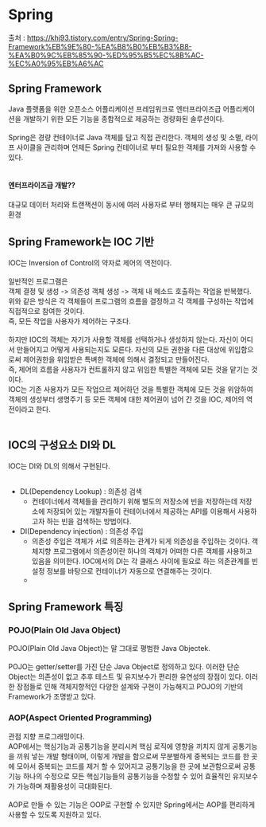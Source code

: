 # Spring

출처 : https://khj93.tistory.com/entry/Spring-Spring-Framework%EB%9E%80-%EA%B8%B0%EB%B3%B8-%EA%B0%9C%EB%85%90-%ED%95%B5%EC%8B%AC-%EC%A0%95%EB%A6%AC

## Spring Framework
Java 플랫폼을 위한 오픈소스 어플리케이션 프레임워크로 엔터프라이즈급 어플리케이션을 개발하기 위한 모든 기능을 종합적으로 제공하는 경량화된 솔루션이다.
<br/>
<br/>
Spring은 경량 컨테이너로 Java 객체를 담고 직접 관리한다. 객체의 생성 및 소멸, 라이프 사이클을 관리하며 언제든 Spring 컨테이너로 부터 필요한 객체를 가져와 사용할 수 있다.
<br/>
<br/>

#### 엔터프라이즈급 개발??
대규모 데이터 처리와 트랜잭션이 동시에 여러 사용자로 부터 행해지는 매우 큰 규모의 환경

## Spring Framework는 IOC 기반
IOC는 Inversion of Control의 약자로 제어의 역전이다.
<br/>
<br/>
일반적인 프로그램은
<br/>
객체 결정 및 생성 -> 의존성 객체 생성 -> 객체 내 메소드 호출하는 작업을 반복했다.
<br/>
위와 같은 방식은 각 객체들이 프로그램의 흐름을 결정하고 각 객체를 구성하는 작업에 직접적으로 참여한 것이다.
<br/>
즉, 모든 작업을 사용자가 제어하는 구조다.
<br/>
<br/>
하지만 IOC의 객체는 자기가 사용할 객체를 선택하거나 생성하지 않는다. 자신이 어디서 만들어지고 어떻게 사용되는지도 모른다. 자신의 모든 권한을 다른 대상에 위입함으로써 제어권한을 위임받은 특벼한 객체에 의해서 결정되고 만들어진다.
<br/>
즉, 제어의 흐름을 사용자가 컨트롤하지 않고 위임한 특별한 객체에 모든 것을 맡기는 것이다.
<br/>
IOC는 기존 사용자가 모든 작업으르 제어하던 것을 특별한 객체에 모든 것을 위암하여 객체의 생성부터 생명주기 등 모든 객체에 대한 제어권이 넘어 간 것을 IOC, 제어의 역전이라고 한다.
<br/>
<br/>

## IOC의 구성요소 DI와 DL
IOC는 DI와 DL의 의해서 구현된다.
<br/>
<br/>

- DL(Dependency Lookup) : 의존성 검색
  - 컨테이너에서 객체들을 관리하기 위해 별도의 저장소에 빈을 저장하는데 저장소에 저장되어 있는 개발자들이 컨테이너에서 제공하는 API를 이용해서 사용하고자 하는 빈을 검색하는 방법이다.
- DI(Dependency injection) : 의존성 주입
  - 의존성 주입은 객체가 서로 의존하는 관계가 되게 의존성을 주입하는 것이다. 객체지향 프로그램에서 의존성이란 하나의 객체가 어떠한 다른 객체를 사용하고 있음을 의미한다. IOC에서의 DI는 각 클래스 사이에 필요로 하는 의존관계를 빈 설정 정보를 바탕으로 컨테이너가 자동으로 연결해주는 것이다.
    <br/>
  - <br/>

## Spring Framework 특징
### POJO(Plain Old Java Object)
POJO(Plain Old Java Object)는 말 그대로 평범한 Java Objectek.
<br/>
<br/>
POJO는 getter/setter를 가진 단순 Java Object로 정의하고 있다. 이러한 단순 Object는 의존성이 없고 추후 테스트 및 유지보수가 편리한 유연성의 장점이 있다. 이러한 장점들로 인해 객체지향적인 다양한 설계와 구현이 가능해지고 POJO의 기반의 Framework가 조명받고 있다.

### AOP(Aspect Oriented Programming)
관점 지향 프로그래밍이다.
<br/>
AOP에서는 핵심기능과 공통기능을 분리시켜 핵심 로직에 영향을 끼치지 않게 공통기능을 끼워 넣는 개발 형태이며, 이렇게 개발을 함으로써 무분별하게 중복되는 코드를 한 곳에 모아서 중복되는 코드를 제거 할 수 있어지고 공통기능을 한 곳에 보관함으로써 공통 기능 하나의 수정으로 모든 핵심기능들의 공통기능을 수정할 수 있어 효율적인 유지보수가 가능하며 재활용성이 극대화된다.
<br/>
<br/>
AOP로 만들 수 있는 기능은 OOP로 구현할 수 있지만 Spring에서는 AOP를 편리하게 사용할 수 있도록 지원하고 있다.
